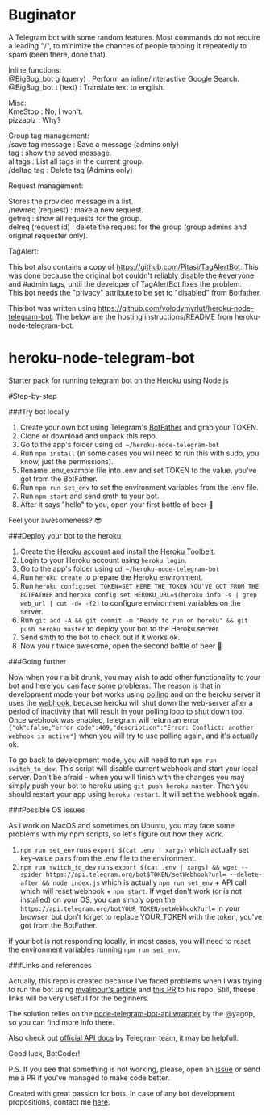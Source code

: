 # Buginator  
A Telegram bot with some random features. Most commands do not require a leading "/", to minimize the chances of people tapping it repeatedly to spam (been there, done that).  
  
Inline functions:  
@BigBug_bot g (query) : Perform an inline/interactive Google Search.  
@BigBug_bot t (text) : Translate text to english.  
  
  
Misc:  
KmeStop : No, I won't.  
pizzaplz : Why?  
  
  
Group tag management:  
/save tag message : Save a message (admins only)  
tag : show the saved message.  
alltags : List all tags in the current group.   
/deltag tag : Delete tag (Admins only)  


Request management:  

Stores the provided message in a list.  
/newreq (request) : make a new request.  
getreq : show all requests for the group.  
delreq (request id) : delete the request for the group (group admins and original requester only).  

TagAlert:
  
This bot also contains a copy of https://github.com/Pitasi/TagAlertBot. This was done because the original bot couldn't reliably disable the #everyone and #admin tags, until the developer of TagAlertBot fixes the problem.  
This bot needs the "privacy" attribute to be set to "disabled" from Botfather.  

This bot was written using https://github.com/volodymyrlut/heroku-node-telegram-bot. The below are the hosting instructions/README from heroku-node-telegram-bot.  


# heroku-node-telegram-bot  
Starter pack for running telegram bot on the Heroku using Node.js

#Step-by-step

###Try bot locally

1. Create your own bot using Telegram's [BotFather](https://core.telegram.org/bots#3-how-do-i-create-a-bot) and grab your TOKEN.
2. Clone or download and unpack this repo.
3. Go to the app's folder using `cd ~/heroku-node-telegram-bot`
4. Run `npm install` (in some cases you will need to run this with sudo, you know, just the permissions).
5. Rename .env_example file into .env and set TOKEN to the value, you've got from the BotFather.
5. Run `npm run set_env` to set the environment variables from the .env file.
6. Run `npm start` and send smth to your bot.
7. After it says "hello" to you, open your first bottle of beer :beer:

Feel your awesomeness? :sunglasses:

###Deploy your bot to the heroku

1. Create the [Heroku account](https://heroku.com) and install the [Heroku Toolbelt](https://toolbelt.heroku.com/).
2. Login to your Heroku account using `heroku login`.
3. Go to the app's folder using `cd ~/heroku-node-telegram-bot`
4. Run `heroku create` to prepare the Heroku environment.
5. Run `heroku config:set TOKEN=SET HERE THE TOKEN YOU'VE GOT FROM THE BOTFATHER` and `heroku config:set HEROKU_URL=$(heroku info -s | grep web_url | cut -d= -f2)` to configure environment variables on the server.
6. Run `git add -A && git commit -m "Ready to run on heroku" && git push heroku master` to deploy your bot to the Heroku server.
7. Send smth to the bot to check out if it works ok.
8. Now you r twice awesome, open the second bottle of beer :beer:

###Going further

Now when you r a bit drunk, you may wish to add other functionality to your bot and here you can face some problems. The reason is that in development mode your bot works using [polling](https://en.wikipedia.org/wiki/Push_technology#Long_polling) and on the heroku server it uses the [webhook](https://core.telegram.org/bots/api#setwebhook), because heroku will shut down the web-server after a period of inactivity that will result in your polling loop to shut down too. Once webhook was enabled, telegram will return an error `{"ok":false,"error_code":409,"description":"Error: Conflict: another webhook is active"}` when you will try to use polling again, and it's actually ok.

To go back to development mode, you will need to run `npm run switch_to_dev`. This script will disable current webhook and start your local server. Don't be afraid - when you will finish with the changes you may simply push your bot to heroku using `git push heroku master`. Then you should restart your app using `heroku restart`. It will set the webhook again.

###Possible OS issues

As i work on MacOS and sometimes on Ubuntu, you may face some problems with my npm scripts, so let's figure out how they work.

1. `npm run set_env` runs `export $(cat .env | xargs)` which actually set key-value pairs from the .env file to the environment.
2. `npm run switch_to_dev` runs `export $(cat .env | xargs) && wget --spider https://api.telegram.org/bot$TOKEN/setWebhook?url= --delete-after && node index.js` which is actually `npm run set_env` + API call which will reset webhook + `npm start`. If wget don't work (or is not installed) on your OS, you can simply open the `https://api.telegram.org/botYOUR_TOKEN/setWebhook?url=` in your browser, but don't forget to replace YOUR_TOKEN with the token, you've got from the BotFather.

If your bot is not responding locally, in most cases, you will need to reset the environment variables running `npm run set_env`.

###Links and references

Actually, this repo is created because I've faced problems when I was trying to run the bot using [mvalipour's article](http://mvalipour.github.io/node.js/2015/12/06/telegram-bot-webhook-existing-express/) and [this PR](https://github.com/mvalipour/telegram-bot-webhook/pull/3) to his repo. Still, theese links will be very usefull for the beginners. 

The solution relies on the [node-telegram-bot-api wrapper](https://github.com/yagop/node-telegram-bot-api) by the @yagop, so you can find more info there.

Also check out [official API docs](https://core.telegram.org/bots/api) by Telegram team, it may be helpfull.

Good luck, BotCoder!

P.S. If you see that something is not working, please, open an [issue](https://github.com/volodymyrlut/heroku-node-telegram-bot/issues) or send me a PR if you've managed to make code better.

Created with great passion for bots.
In case of any bot development propositions, contact me [here](http://lut.rocks).
